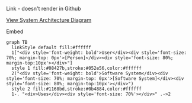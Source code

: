 Link - doesn't render in Github

[View System Architecture Diagram](https://github.com/samlmcewan/structurizr-test/blob/main/mermaid/structurizr-SoftwareSystem-SystemContext.mmd)

Embed 

```mermaid
graph TB
  linkStyle default fill:#ffffff
  1["<div style='font-weight: bold'>User</div><div style='font-size: 70%; margin-top: 0px'>[Person]</div><div style='font-size: 80%; margin-top:10px'></div>"]
  style 1 fill:#08427b,stroke:#052e56,color:#ffffff
  2("<div style='font-weight: bold'>Software System</div><div style='font-size: 70%; margin-top: 0px'>[Software System]</div><div style='font-size: 80%; margin-top:10px'></div>")
  style 2 fill:#1168bd,stroke:#0b4884,color:#ffffff
  1-. "<div>Uses</div><div style='font-size: 70%'></div>" .->2
